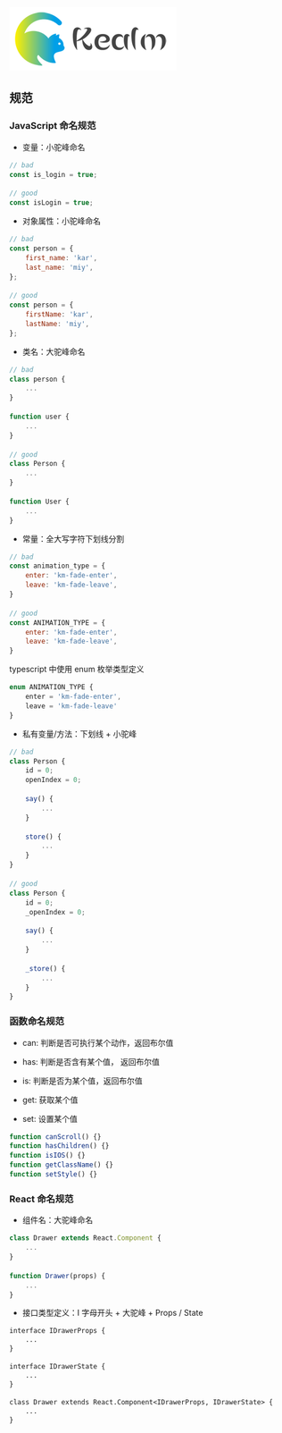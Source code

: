 ![logo](../../shared/static/imgs/logo-kealm.png)

## 规范

### JavaScript 命名规范

- 变量：小驼峰命名

```js
// bad
const is_login = true;

// good
const isLogin = true;
```

- 对象属性：小驼峰命名

```js
// bad
const person = {
    first_name: 'kar',
    last_name: 'miy',
};

// good
const person = {
    firstName: 'kar',
    lastName: 'miy',
};
```

- 类名：大驼峰命名

```js
// bad
class person {
    ...
}

function user {
    ...
}

// good
class Person {
    ...
}

function User {
    ...
}
```

- 常量：全大写字符下划线分割

```js
// bad
const animation_type = {
    enter: 'km-fade-enter',
    leave: 'km-fade-leave',
}

// good
const ANIMATION_TYPE = {
    enter: 'km-fade-enter',
    leave: 'km-fade-leave',
}
```
typescript 中使用 enum 枚举类型定义

```ts
enum ANIMATION_TYPE {
    enter = 'km-fade-enter',
    leave = 'km-fade-leave'
}
```

- 私有变量/方法：下划线 + 小驼峰

```js
// bad
class Person {
    id = 0;
    openIndex = 0;

    say() {
        ...
    }

    store() {
        ...
    }
}

// good
class Person {
    id = 0;
    _openIndex = 0;

    say() {
        ...
    }

    _store() {
        ...
    }
}
```

### 函数命名规范

- can: 判断是否可执行某个动作，返回布尔值

- has: 判断是否含有某个值， 返回布尔值

- is: 判断是否为某个值，返回布尔值

- get: 获取某个值

- set: 设置某个值

```js
function canScroll() {}
function hasChildren() {}
function isIOS() {}
function getClassName() {}
function setStyle() {}
```

### React 命名规范

- 组件名：大驼峰命名

```jsx
class Drawer extends React.Component {
    ...
}

function Drawer(props) {
    ...
}
```

- 接口类型定义：I 字母开头 + 大驼峰 + Props / State

```tsx
interface IDrawerProps {
    ...
}

interface IDrawerState {
    ...
}

class Drawer extends React.Component<IDrawerProps, IDrawerState> {
    ...
}
```